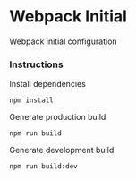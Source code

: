 # Webpack Initial

Webpack initial configuration

### Instructions

Install dependencies
```
npm install
```

Generate production build
```
npm run build
```

Generate development build
```
npm run build:dev
```
